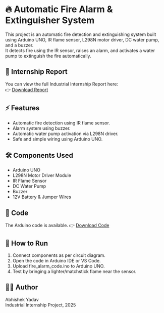 # 🔥 Automatic Fire Alarm & Extinguisher System

This project is an automatic fire detection and extinguishing system built using Arduino UNO, IR flame sensor, L298N motor driver, DC water pump, and a buzzer.  
It detects fire using the IR sensor, raises an alarm, and activates a water pump to extinguish the fire automatically.  

## 📄 Internship Report
You can view the full Industrial Internship Report here:  
👉 [Download Report](Industrial_Internship_Report.pdf)

## ⚡ Features
- Automatic fire detection using IR flame sensor.  
- Alarm system using buzzer.  
- Automatic water pump activation via L298N driver.  
- Safe and simple wiring using Arduino UNO.  

## 🛠 Components Used
- Arduino UNO  
- L298N Motor Driver Module  
- IR Flame Sensor  
- DC Water Pump  
- Buzzer  
- 12V Battery & Jumper Wires  

## 📂 Code
The Arduino code is available. 
👉 [Download Code](fire_alarm_code.ino)

## 🚀 How to Run
1. Connect components as per circuit diagram.  
2. Open the code in Arduino IDE or VS Code.  
3. Upload fire_alarm_code.ino to Arduino UNO.  
4. Test by bringing a lighter/matchstick flame near the sensor.  

## 👨‍💻 Author
Abhishek Yadav  
Industrial Internship Project, 2025
